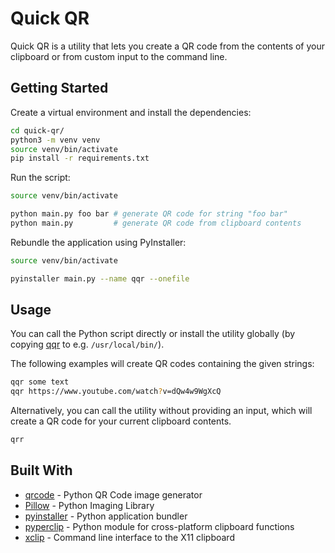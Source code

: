 # Quick QR

Quick QR is a utility that lets you create a QR code from the contents of your clipboard or from custom input to the command line.

## Getting Started

Create a virtual environment and install the dependencies:

```bash
cd quick-qr/
python3 -m venv venv
source venv/bin/activate
pip install -r requirements.txt
```

Run the script:

```bash
source venv/bin/activate

python main.py foo bar # generate QR code for string "foo bar"
python main.py         # generate QR code from clipboard contents
```

Rebundle the application using PyInstaller:

```bash
source venv/bin/activate

pyinstaller main.py --name qqr --onefile
```

## Usage

You can call the Python script directly or install the utility globally (by copying [qqr](dist/qqr) to e.g. `/usr/local/bin/`).

The following examples will create QR codes containing the given strings:

```bash
qqr some text
qqr https://www.youtube.com/watch?v=dQw4w9WgXcQ
```

Alternatively, you can call the utility without providing an input, which will create a QR code for your current clipboard contents.

```bash
qrr
```

## Built With

* [qrcode](https://github.com/lincolnloop/python-qrcode) - Python QR Code image generator
* [Pillow](https://github.com/python-pillow/Pillow) - Python Imaging Library
* [pyinstaller](https://github.com/pyinstaller/pyinstaller) - Python application bundler
* [pyperclip](https://github.com/asweigart/pyperclip) - Python module for cross-platform clipboard functions
* [xclip](https://github.com/astrand/xclip) - Command line interface to the X11 clipboard
